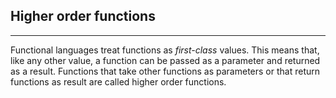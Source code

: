## Higher order functions

___

Functional languages treat functions as _first-class_ values.
This means that, like any other value, a function can be passed as a parameter
and returned as a result.
Functions that take other functions as parameters or that return functions as result
are called higher order functions.
